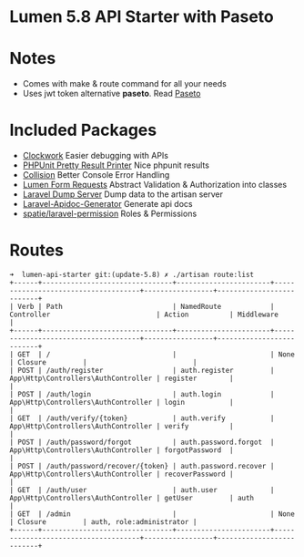 # Lumen 5.8 API Starter with Paseto    

# Notes
- Comes with make & route command for all your needs
- Uses jwt token alternative **paseto**. Read [Paseto](https://github.com/paragonie/paseto)

# Included Packages
- [Clockwork](https://underground.works/clockwork/) Easier debugging with APIs
- [PHPUnit Pretty Result Printer](https://github.com/mikeerickson/phpunit-pretty-result-printer) Nice phpunit results
- [Collision](https://github.com/nunomaduro/collision) Better Console Error Handling
- [Lumen Form Requests](https://github.com/pearlkrishn/lumen-request-validate) Abstract Validation & Authorization into classes
- [Laravel Dump Server](https://github.com/beyondcode/laravel-dump-server) Dump data to the artisan server
- [Laravel-Apidoc-Generator](https://mpociot/laravel-apidoc-generator) Generate api docs
- [spatie/laravel-permission](https://github.com/spatie/laravel-permission) Roles & Permissions

<!-- # Installation -->
<!-- - run `composer install` to install dependencies (consider using homestead via `vagrant up`)
- copy `env.example` to `.env`
- Setup your application & auth keys with `composer keys` & check `.env`file (automatically done via composer hook)
- run migrations & seeders with `artisan migrate --seed` (within your vm using `vagrant ssh`)
- A default user is created during seeding: `demo@demo.com` / `password`
- To quickly start a dev server run `./artisan serve` (or via `homestead.test` for the vm)
- Also consider running `composer meta` when adding models for better autocompletion (automatically done via composer hook)
- Run included tests with `phpunit` within vagrant's code directory
- Generate your api docs with `artisan apidoc:generate`  -->

# Routes
```
➜  lumen-api-starter git:(update-5.8) ✗ ./artisan route:list
+------+--------------------------------+-----------------------+-------------------------------------+-----------------+--------------------------+
| Verb | Path                           | NamedRoute            | Controller                          | Action          | Middleware               |
+------+--------------------------------+-----------------------+-------------------------------------+-----------------+--------------------------+
| GET  | /                              |                       | None                                | Closure         |                          |
| POST | /auth/register                 | auth.register         | App\Http\Controllers\AuthController | register        |                          |
| POST | /auth/login                    | auth.login            | App\Http\Controllers\AuthController | login           |                          |
| GET  | /auth/verify/{token}           | auth.verify           | App\Http\Controllers\AuthController | verify          |                          |
| POST | /auth/password/forgot          | auth.password.forgot  | App\Http\Controllers\AuthController | forgotPassword  |                          |
| POST | /auth/password/recover/{token} | auth.password.recover | App\Http\Controllers\AuthController | recoverPassword |                          |
| GET  | /auth/user                     | auth.user             | App\Http\Controllers\AuthController | getUser         | auth                     |
| GET  | /admin                         |                       | None                                | Closure         | auth, role:administrator |
+------+--------------------------------+-----------------------+-------------------------------------+-----------------+--------------------------+
```

<!-- # Artisan Commands
```
➜  lumen-api-starter git:(master) ./artisan 
Laravel Framework Lumen (5.6.4) (Laravel Components 5.6.*)

Usage:
  command [options] [arguments]

Options:
  -h, --help            Display this help message
  -q, --quiet           Do not output any message
  -V, --version         Display this application version
      --ansi            Force ANSI output
      --no-ansi         Disable ANSI output
  -n, --no-interaction  Do not ask any interactive question
      --env[=ENV]       The environment the command should run under
  -v|vv|vvv, --verbose  Increase the verbosity of messages: 1 for normal output, 2 for more verbose output and 3 for debug

Available commands:
  clear-compiled            Remove the compiled class file
  dump-server               Start the dump server to collect dump information.
  help                      Displays help for a command
  list                      Lists commands
  migrate                   Run the database migrations
  optimize                  Optimize the framework for better performance
  serve                     Serve the application on the PHP development server
  tinker                    Interact with your application
 auth
  auth:clear-resets         Flush expired password reset tokens
  auth:generate-paseto-key  Creates a new authentication key for paseto
 cache
  cache:clear               Flush the application cache
  cache:forget              Remove an item from the cache
  cache:table               Create a migration for the cache database table
 clockwork
  clockwork:clean           Cleans Clockwork request metadata
 db
  db:seed                   Seed the database with records
 ide-helper
  ide-helper:eloquent       Add \Eloquent helper to \Eloquent\Model
  ide-helper:generate       Generate a new IDE Helper file.
  ide-helper:meta           Generate metadata for PhpStorm
  ide-helper:models         Generate autocompletion for models
 key
  key:generate              Set the application key
 make
  make:command              Create a new Artisan command
  make:controller           Create a new controller class
  make:event                Create a new event class
  make:job                  Create a new job class
  make:listener             Create a new event listener class
  make:mail                 Create a new email class
  make:middleware           Create a new middleware class
  make:migration            Create a new migration file
  make:model                Create a new Eloquent model class
  make:policy               Create a new policy class
  make:provider             Create a new service provider class
  make:request              Create a new form request class
  make:resource             Create a new resource
  make:seeder               Create a new seeder class
  make:test                 Create a new test class
 migrate
  migrate:fresh             Drop all tables and re-run all migrations
  migrate:install           Create the migration repository
  migrate:refresh           Reset and re-run all migrations
  migrate:reset             Rollback all database migrations
  migrate:rollback          Rollback the last database migration
  migrate:status            Show the status of each migration
 queue
  queue:failed              List all of the failed queue jobs
  queue:failed-table        Create a migration for the failed queue jobs database table
  queue:flush               Flush all of the failed queue jobs
  queue:forget              Delete a failed queue job
  queue:listen              Listen to a given queue
  queue:restart             Restart queue worker daemons after their current job
  queue:retry               Retry a failed queue job
  queue:table               Create a migration for the queue jobs database table
  queue:work                Start processing jobs on the queue as a daemon
 route
  route:list                Display all registered routes.
 schedule
  schedule:run              Run the scheduled commands -->
```


